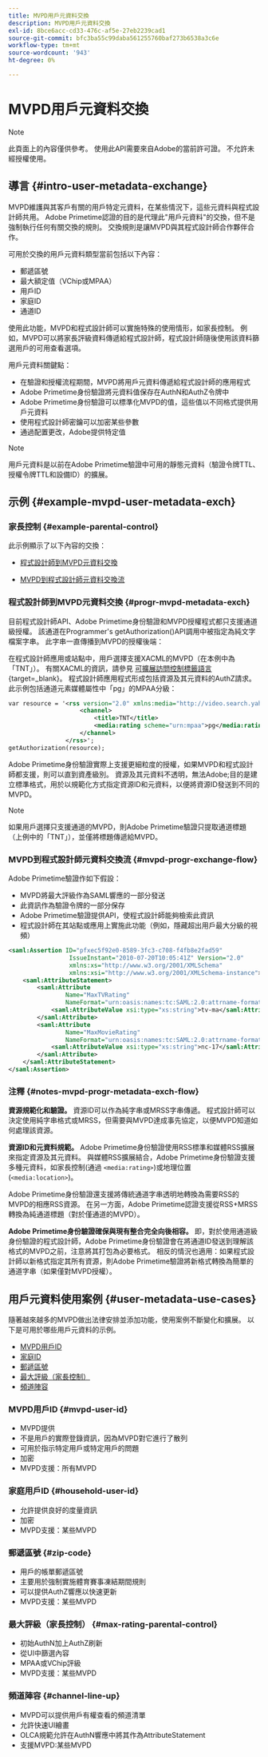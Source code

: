 ```yaml
---
title: MVPD用戶元資料交換
description: MVPD用戶元資料交換
exl-id: 8bce6acc-cd33-476c-af5e-27eb2239cad1
source-git-commit: bfc3ba55c99daba561255760baf273b6538a3c6e
workflow-type: tm+mt
source-wordcount: '943'
ht-degree: 0%

---
```


# MVPD用戶元資料交換

>[!NOTE]
>
>此頁面上的內容僅供參考。 使用此API需要來自Adobe的當前許可證。 不允許未經授權使用。

## 導言 {#intro-user-metadata-exchange}

MVPD維護與其客戶有關的用戶特定元資料，在某些情況下，這些元資料與程式設計師共用。 Adobe Primetime認證的目的是代理此&quot;用戶元資料&quot;的交換，但不是強制執行任何有關交換的規則。 交換規則是讓MVPD與其程式設計師合作夥伴合作。

可用於交換的用戶元資料類型當前包括以下內容：

* 郵遞區號
* 最大額定值（VChip或MPAA）
* 用戶ID
* 家庭ID
* 通道ID

使用此功能，MVPD和程式設計師可以實施特殊的使用情形，如家長控制。 例如，MVPD可以將家長評級資料傳遞給程式設計師，程式設計師隨後使用該資料篩選用戶的可用查看選項。

用戶元資料關鍵點：

* 在驗證和授權流程期間，MVPD將用戶元資料傳遞給程式設計師的應用程式
* Adobe Primetime身份驗證將元資料值保存在AuthN和AuthZ令牌中
* Adobe Primetime身份驗證可以標準化MVPD的值，這些值以不同格式提供用戶元資料
* 使用程式設計師密鑰可以加密某些參數
* 通過配置更改，Adobe提供特定值

>[!NOTE]
>
>用戶元資料是以前在Adobe Primetime驗證中可用的靜態元資料（驗證令牌TTL、授權令牌TTL和設備ID）的擴展。

## 示例 {#example-mvpd-user-metadata-exch}

### 家長控制 {#example-parental-control}

此示例顯示了以下內容的交換：

* [程式設計師到MVPD元資料交換](#progr-mvpd-metadata-exch)

* [MVPD到程式設計師元資料交換流](#mvpd-progr-exchange-flow)

### 程式設計師到MVPD元資料交換 {#progr-mvpd-metadata-exch}

目前程式設計師API、Adobe Primetime身份驗證和MVPD授權程式都只支援通道級授權。 該通道在Programmer&#39;s getAuthorization()API調用中被指定為純文字檔案字串。 此字串一直傳播到MVPD的授權後端：

在程式設計師應用或站點中，用戶選擇支援XACML的MVPD（在本例中為「TNT」）。 有關XACML的資訊，請參見 [可擴展訪問控制標籤語言](https://en.wikipedia.org/wiki/XACML){target=_blank}。
程式設計師應用程式形成包括資源及其元資料的AuthZ請求。  此示例包括通道元素媒體屬性中「pg」的MPAA分級：

```XML
var resource = '<rss version="2.0" xmlns:media="http://video.search.yahoo.com/mrss/">
                    <channel> 
                        <title>TNT</title> 
                        <media:rating scheme="urn:mpaa">pg</media:rating>
                    </channel>
                </rss>';
getAuthorization(resource);
```

Adobe Primetime身份驗證實際上支援更細粒度的授權，如果MVPD和程式設計師都支援，則可以直到資產級別。 資源及其元資料不透明，無法Adobe;目的是建立標準格式，用於以規範化方式指定資源ID和元資料，以便將資源ID發送到不同的MVPD。

>[!NOTE]
>
>如果用戶選擇只支援通道的MVPD，則Adobe Primetime驗證只提取通道標題（上例中的「TNT」），並僅將標題傳遞給MVPD。

### MVPD到程式設計師元資料交換流 {#mvpd-progr-exchange-flow}

Adobe Primetime驗證作如下假設：

* MVPD將最大評級作為SAML響應的一部分發送
* 此資訊作為驗證令牌的一部分保存
* Adobe Primetime驗證提供API，使程式設計師能夠檢索此資訊
* 程式設計師在其站點或應用上實施此功能（例如，隱藏超出用戶最大分級的視頻）

```XML
<saml:Assertion ID="pfxec5f92e0-8589-3fc3-c708-f4fb8e2fad59"
                 IssueInstant="2010-07-20T10:05:41Z" Version="2.0"
                 xmlns:xs="http://www.w3.org/2001/XMLSchema"
                 xmlns:xsi="http://www.w3.org/2001/XMLSchema-instance">
    <saml:AttributeStatement>
        <saml:Attribute
                Name="MaxTVRating"
                NameFormat="urn:oasis:names:tc:SAML:2.0:attrname-format:basic">
            <saml:AttributeValue xsi:type="xs:string">tv-ma</saml:AttributeValue>
        </saml:Attribute>
        <saml:Attribute
                Name="MaxMovieRating"
                NameFormat="urn:oasis:names:tc:SAML:2.0:attrname-format:basic">
            <saml:AttributeValue xsi:type="xs:string">nc-17</saml:AttributeValue>
        </saml:Attribute>
    </saml:AttributeStatement>
</saml:Assertion>
```

### 注釋 {#notes-mvpd-progr-metadata-exch-flow}

**資源規範化和驗證。** 資源ID可以作為純字串或MRSS字串傳遞。 程式設計師可以決定使用純字串格式或MRSS，但需要與MVPD達成事先協定，以便MVPD知道如何處理該資源。

**資源ID和元資料規範。** Adobe Primetime身份驗證使用RSS標準和媒體RSS擴展來指定資源及其元資料。 與媒體RSS擴展結合，Adobe Primetime身份驗證支援多種元資料，如家長控制(通過 `<media:rating>`)或地理位置(`<media:location>`)。

Adobe Primetime身份驗證還支援將傳統通道字串透明地轉換為需要RSS的MVPD的相應RSS資源。 在另一方面，Adobe Primetime認證支援從RSS+MRSS轉換為純通道標題（對於僅通道的MVPD）。

**Adobe Primetime身份驗證確保與現有整合完全向後相容。** 即，對於使用通道級身份驗證的程式設計師，Adobe Primetime身份驗證會在將通道ID發送到理解該格式的MVPD之前，注意將其打包為必要格式。 相反的情況也適用：如果程式設計師以新格式指定其所有資源，則Adobe Primetime驗證將新格式轉換為簡單的通道字串（如果僅對MVPD授權）。

## 用戶元資料使用案例 {#user-metadata-use-cases}

隨著越來越多的MVPD做出法律安排並添加功能，使用案例不斷變化和擴展。 以下是可用於哪些用戶元資料的示例。

* [MVPD用戶ID](#mvpd-user-id)
* [家庭ID](#household-user-id)
* [郵遞區號](#zip-code)
* [最大評級（家長控制）](#max-rating-parental-control)
* [頻道陣容](#channel-line-up)

### MVPD用戶ID {#mvpd-user-id}

* MVPD提供
* 不是用戶的實際登錄資訊，因為MVPD對它進行了散列
* 可用於指示特定用戶或特定用戶的問題
* 加密
* MVPD支援：所有MVPD

### 家庭用戶ID {#household-user-id}

* 允許提供良好的度量資訊
* 加密
* MVPD支援：某些MVPD

### 郵遞區號 {#zip-code}

* 用戶的帳單郵遞區號
* 主要用於強制實施體育賽事凍結期間規則
* 可以提供AuthZ響應以快速更新
* MVPD支援：某些MVPD

### 最大評級（家長控制） {#max-rating-parental-control}

* 初始AuthN加上AuthZ刷新
* 從UI中篩選內容
* MPAA或VChip評級
* MVPD支援：某些MVPD

### 頻道陣容 {#channel-line-up}

* MVPD可以提供用戶有權查看的頻道清單
* 允許快速UI繪畫
* OLCA規範允許在AuthN響應中將其作為AttributeStatement
* 支援MVPD:某些MVPD

<!--
>[!RELATEDINFORMATION]
>
>* [Proxy MVPD Web Service](/help/authentication/proxy-mvpd-webserv.md)
>* [Content Metadata Exhange](/help/authentication/mvpd-content-metadata-exchange.md)
>* [OLCA AuthN / AuthZ Specification](https://www.cablelabs.com/specifications/CL-SP-AUTH1.0-I04-120621.pdf){target=_blank}
>* [User Metadata (Programmer Integration Guide)](/help/authentication/user-metadata-feature.md)
-->
